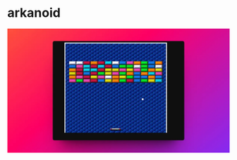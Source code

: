 # arkanoid
![alt text](https://raw.githubusercontent.com/Sparktan24/arkanoid/dev/sprites/gameScreen.webp)
